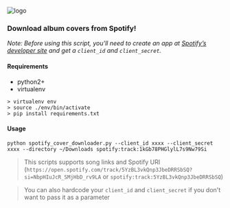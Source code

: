 ![logo](https://i.imgur.com/R7G5mwz.png)

### Download album covers from Spotify!

*Note: Before using this script, you'll need to create an app at [Spotify’s developer site](https://developer.spotify.com/web-api/) and get a `client_id` and `client_secret`.*

#### Requirements
- python2+
- virtualenv

```
> virtualenv env
> source ./env/bin/activate
> pip install requirements.txt
```

#### Usage

```
python spotify_cover_downloader.py --client_id xxxx --client_secret xxxx --directory ~/Downloads spotify:track:1kGb78PHGlylL7s9Nw79Si
```

> This scripts supports song links and Spotify URI (`https://open.spotify.com/track/5YzBL3vkQnp3JbeDRRSbSQ?si=NbpHIuJcR_SMjHbD_rv9LA` or `spotify:track:5YzBL3vkQnp3JbeDRRSbSQ`)

> You can also hardcode your `client_id` and `client_secret` if you don't want to pass it as a parameter

